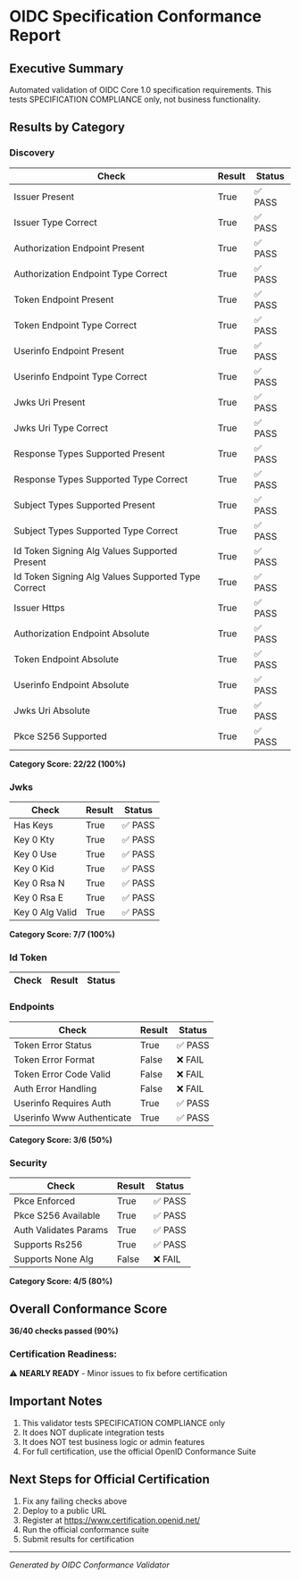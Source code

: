 # OIDC Specification Conformance Report

## Executive Summary
Automated validation of OIDC Core 1.0 specification requirements.
This tests SPECIFICATION COMPLIANCE only, not business functionality.

## Results by Category

### Discovery

| Check | Result | Status |
|-------|--------|--------|
| Issuer Present | True | ✅ PASS |
| Issuer Type Correct | True | ✅ PASS |
| Authorization Endpoint Present | True | ✅ PASS |
| Authorization Endpoint Type Correct | True | ✅ PASS |
| Token Endpoint Present | True | ✅ PASS |
| Token Endpoint Type Correct | True | ✅ PASS |
| Userinfo Endpoint Present | True | ✅ PASS |
| Userinfo Endpoint Type Correct | True | ✅ PASS |
| Jwks Uri Present | True | ✅ PASS |
| Jwks Uri Type Correct | True | ✅ PASS |
| Response Types Supported Present | True | ✅ PASS |
| Response Types Supported Type Correct | True | ✅ PASS |
| Subject Types Supported Present | True | ✅ PASS |
| Subject Types Supported Type Correct | True | ✅ PASS |
| Id Token Signing Alg Values Supported Present | True | ✅ PASS |
| Id Token Signing Alg Values Supported Type Correct | True | ✅ PASS |
| Issuer Https | True | ✅ PASS |
| Authorization Endpoint Absolute | True | ✅ PASS |
| Token Endpoint Absolute | True | ✅ PASS |
| Userinfo Endpoint Absolute | True | ✅ PASS |
| Jwks Uri Absolute | True | ✅ PASS |
| Pkce S256 Supported | True | ✅ PASS |

**Category Score: 22/22 (100%)**

### Jwks

| Check | Result | Status |
|-------|--------|--------|
| Has Keys | True | ✅ PASS |
| Key 0 Kty | True | ✅ PASS |
| Key 0 Use | True | ✅ PASS |
| Key 0 Kid | True | ✅ PASS |
| Key 0 Rsa N | True | ✅ PASS |
| Key 0 Rsa E | True | ✅ PASS |
| Key 0 Alg Valid | True | ✅ PASS |

**Category Score: 7/7 (100%)**

### Id Token

| Check | Result | Status |
|-------|--------|--------|
### Endpoints

| Check | Result | Status |
|-------|--------|--------|
| Token Error Status | True | ✅ PASS |
| Token Error Format | False | ❌ FAIL |
| Token Error Code Valid | False | ❌ FAIL |
| Auth Error Handling | False | ❌ FAIL |
| Userinfo Requires Auth | True | ✅ PASS |
| Userinfo Www Authenticate | True | ✅ PASS |

**Category Score: 3/6 (50%)**

### Security

| Check | Result | Status |
|-------|--------|--------|
| Pkce Enforced | True | ✅ PASS |
| Pkce S256 Available | True | ✅ PASS |
| Auth Validates Params | True | ✅ PASS |
| Supports Rs256 | True | ✅ PASS |
| Supports None Alg | False | ❌ FAIL |

**Category Score: 4/5 (80%)**


## Overall Conformance Score

**36/40 checks passed (90%)**

### Certification Readiness:
⚠️ **NEARLY READY** - Minor issues to fix before certification

## Important Notes

1. This validator tests SPECIFICATION COMPLIANCE only
2. It does NOT duplicate integration tests
3. It does NOT test business logic or admin features
4. For full certification, use the official OpenID Conformance Suite

## Next Steps for Official Certification

1. Fix any failing checks above
2. Deploy to a public URL
3. Register at https://www.certification.openid.net/
4. Run the official conformance suite
5. Submit results for certification

---
*Generated by OIDC Conformance Validator*
